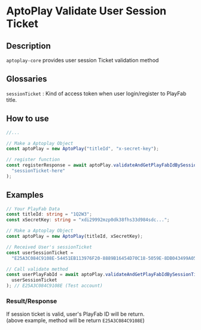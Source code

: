 # AptoPlay Validate User Session Ticket

## Description

`aptoplay-core` provides user session Ticket validation method

## Glossaries

`sessionTicket` : Kind of access token when user login/register to PlayFab title.

## How to use

```typescript
//...

// Make a Aptoplay Object
const aptoPlay = new AptoPlay("titleId", "x-secret-key");

// register function
const registerResponse = await aptoPlay.validateAndGetPlayFabIdBySessionTicket(
  "sessionTicket-here"
);
```

## Examples

```typescript
// Your PlayFab Data
const titleId: string = "1Q2W3";
const xSecretKey: string = "xdi29992mzp0dk38fhs33d984sdc...";

// Make a Aptoplay Object
const aptoPlay = new AptoPlay(titleId, xSecretKey);

// Received User's sessionTicket
const userSessionTicket =
  "E25A3C084C9108E-54451EB113976F20-8889B16454D70C18-5059E-8DB043499A05B39-UAGtR87fTAYmpZy2C0MUieqTPm7ngJcNUDgZH7b0pHE=";

// Call validate method
const userPlayFabId = await aptoPlay.validateAndGetPlayFabIdBySessionTicket(
  userSessionTicket
); // E25A3C084C9108E (Test account)
```

### Result/Response

If session ticket is valid, user's PlayFab ID will be return.  
(above example, method will be return `E25A3C084C9108E`)
